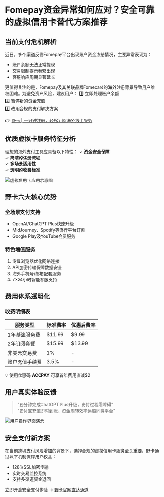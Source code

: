 # Fomepay资金异常如何应对？安全可靠的虚拟信用卡替代方案推荐

## 当前支付危机解析
近日，多个渠道反馈Fomepay平台出现账户资金冻结情况，主要异常表现为：
- 账户余额无法正常提现
- 交易限制提示频繁出现
- 客服响应周期显著延长

更值得关注的是，Fomepay及其关联品牌Fomecard的海外注册背景导致用户维权困难。为避免资产风险，建议用户：
1️⃣ 立即处理账户余额  
2️⃣ 暂停新的资金充值  
3️⃣ 改用合规的支付解决方案

👉 [野卡 | 一分钟注册，轻松订阅海外线上服务](https://bbtdd.com/yeka)

## 优质虚拟卡服务特征分析
理想的海外支付工具应具备以下特性：
✓ **资金安全保障**  
✓ **简洁的注册流程**  
✓ **多场景适用性**  
✓ **透明的收费标准**

![虚拟信用卡应用示意图](https://bbtdd.com/wp-content/uploads/img/935027350030652.webp)

## 野卡六大核心优势
### 全场景支付支持
- OpenAI/ChatGPT Plus快速升级
- MidJourney、Spotify等流行平台订阅
- Google Play及YouTube会员服务

### 特色增值服务
1. 专属浏览器优化网络连接
2. API加密传输保障数据安全
3. 海外手机号/邮箱配套服务
4. 7×24小时智能客服支持

## 费用体系透明化
### 收费明细表
| 服务类型       | 标准费率 | 优惠后费率 |
|----------------|----------|------------|
| 1年基础服务费  | $11.99   | $9.99      |
| 2年订阅套餐    | $15.99   | $13.99     |
| 非美元交易费   | 1%       | -          |
| 账户充值手续费 | 3.5%     | -          |

💡 使用优惠码 **ACCPAY** 可享首年费用直减$2

## 用户真实体验反馈
> "五分钟完成ChatGPT Plus升级，支付过程零障碍"  
> "支付宝充值即时到账，资金周转效率远超同类平台"

![用户操作界面演示](https://bbtdd.com/wp-content/uploads/img/4051255044.webp)

## 安全支付新方案
在当前跨境支付风险增加的背景下，选择合规的虚拟信用卡服务至关重要。野卡通过以下机制保障用户权益：
- 128位SSL加密传输
- 实时交易监控系统
- 支持多渠道资金退回

立即开启安全支付体验 → [野卡官网直达通道](https://bbtdd.com/yeka)